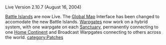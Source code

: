 Live Version 2.10.7 (August 16, 2004)

[Battle Islands](/Battle_Islands "wikilink") are now Live. The [Global
Map](/Global_Map "wikilink") Interface has been changed to accomodate the
new Battle Islands. [Warpgates](/Warpgate "wikilink") now work on a
hybrid system, with one warpgate on each
[Sanctuary](/Sanctuary "wikilink"), permanently connecting to one [Home
Continent](/Home_Continent "wikilink") and Broadcast Warpgates connecting
to others across the world.
[category:Patches](/category:Patches "wikilink")
